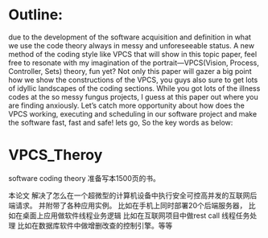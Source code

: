 # Outline: 
due to the development of the software acquisition and definition in what we use the code theory always in messy and unforeseeable status. A new method of the coding style like VPCS that will show in this topic paper, feel free to resonate with my imagination of the portrait—VPCS(Vision, Process, Controller, Sets) theory, fun yet? Not only this paper will gazer a big point how we show the constructions of the VPCS, you guys also sure to get lots of idyllic landscapes of the coding sections. While you got lots of the illness codes at the so messy fungus projects, I guess at this paper out where you are finding anxiously. Let’s catch more opportunity about how does the VPCS working, executing and scheduling in our software project and make the software fast, fast and safe! lets go, So the key words as below:

# VPCS_Theroy
software coding theory 准备写本1500页的书。

本论文 解决了怎么在一个超微型的计算机设备中执行安全可控高并发的互联网后端请求。
并附带了各种应用实例。
比如在手机上同时部署20个后端服务器，
比如在桌面上应用做软件线程业务逻辑
比如在互联网项目中做rest call 线程任务处理
比如在数据库软件中做增删改查的控制引擎。等等
